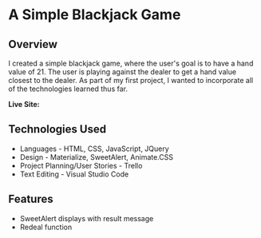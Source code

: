# A Simple Blackjack Game

## Overview
I created a simple blackjack game, where the user's goal is to have a hand value of 21. The user is playing against the dealer to get a hand value closest to the dealer. As part of my first project, I wanted to incorporate all of the technologies learned thus far.

**Live Site:** 

## Technologies Used
* Languages - HTML, CSS, JavaScript, JQuery
* Design - Materialize, SweetAlert, Animate.CSS
* Project Planning/User Stories - Trello
* Text Editing - Visual Studio Code

## Features
* SweetAlert displays with result message
* Redeal function
